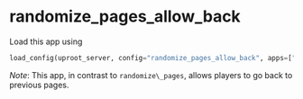 # randomize\_pages\_allow\_back

Load this app using

```python
load_config(uproot_server, config="randomize_pages_allow_back", apps=["randomize_pages_allow_back"])
```

*Note*: This app, in contrast to `randomize\_pages`, allows players to go back to previous pages.

